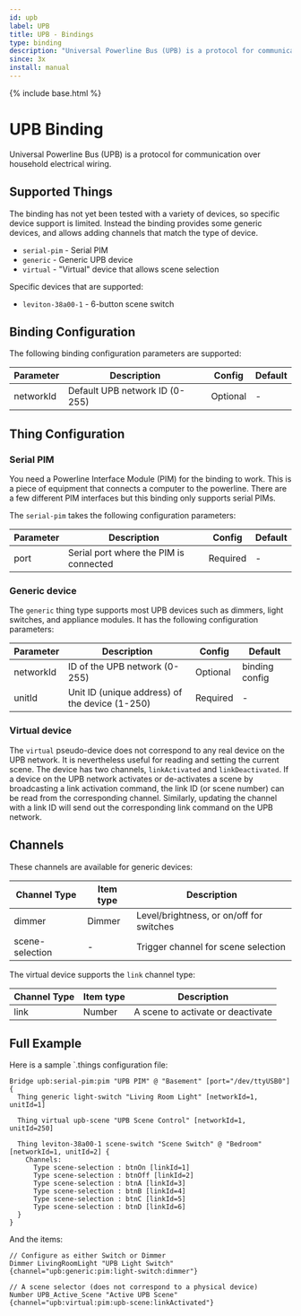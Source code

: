 ```yaml
---
id: upb
label: UPB
title: UPB - Bindings
type: binding
description: "Universal Powerline Bus (UPB) is a protocol for communication over household electrical wiring."
since: 3x
install: manual
---
```


<!-- Attention authors: Do not edit directly. Please add your changes to the appropriate source repository -->

{% include base.html %}

# UPB Binding

Universal Powerline Bus (UPB) is a protocol for communication over household electrical wiring.

## Supported Things

The binding has not yet been tested with a variety of devices, so specific device support is limited.
Instead the binding provides some generic devices, and allows adding channels that match the type of device.

* `serial-pim` - Serial PIM
* `generic` - Generic UPB device
* `virtual` - "Virtual" device that allows scene selection

Specific devices that are supported:

 * `leviton-38a00-1` - 6-button scene switch

## Binding Configuration

The following binding configuration parameters are supported:

| Parameter                | Description                                    | Config   | Default |
| ------------------------ | ---------------------------------------------- |--------- | ------- |
| networkId                | Default UPB network ID (0-255)                 | Optional | -       |

## Thing Configuration

### Serial PIM

You need a Powerline Interface Module (PIM) for the binding to work.
This is a piece of equipment that connects a computer to the powerline.
There are a few different PIM interfaces but this binding only supports serial PIMs.

The `serial-pim` takes the following configuration parameters:

| Parameter                | Description                                    | Config   | Default |
| ------------------------ | ---------------------------------------------- |--------- | ------- |
| port                     | Serial port where the PIM is connected         | Required | -       |

### Generic device

The `generic` thing type supports most UPB devices such as dimmers, light switches,
and appliance modules. It has the following configuration parameters:

| Parameter                | Description                                    | Config   | Default        |
| ------------------------ | ---------------------------------------------- |--------- | -------------- |
| networkId                | ID of the UPB network (0-255)                  | Optional | binding config |
| unitId                   | Unit ID (unique address) of the device (1-250) | Required | -              |

### Virtual device

The `virtual` pseudo-device does not correspond to any real device on the UPB network.
It is nevertheless useful for reading and setting the current scene.
The device has two channels, `linkActivated` and `linkDeactivated`.
If a device on the UPB network activates or de-activates a scene by broadcasting a link
activation command, the link ID (or scene number) can be read from
the corresponding channel.
Similarly, updating the channel with a link ID will send out the
corresponding link command on the UPB network.

## Channels


These channels are available for generic devices:

| Channel Type    | Item type | Description                                     |
| --------------- | --------- | ----------------------------------------------- |
| dimmer          | Dimmer    | Level/brightness, or on/off for switches        |
| scene-selection | -         | Trigger channel for scene selection             |

The virtual device supports the `link` channel type:

| Channel Type | Item type | Description                            |
| ------------ | --------- | -------------------------------------- |
| link         | Number    | A scene to activate or deactivate      |

## Full Example

Here is a sample `.things configuration file:

```
Bridge upb:serial-pim:pim "UPB PIM" @ "Basement" [port="/dev/ttyUSB0"] {
  Thing generic light-switch "Living Room Light" [networkId=1, unitId=1]

  Thing virtual upb-scene "UPB Scene Control" [networkId=1, unitId=250]

  Thing leviton-38a00-1 scene-switch "Scene Switch" @ "Bedroom" [networkId=1, unitId=2] {
    Channels:
      Type scene-selection : btnOn [linkId=1]
      Type scene-selection : btnOff [linkId=2]
      Type scene-selection : btnA [linkId=3]
      Type scene-selection : btnB [linkId=4]
      Type scene-selection : btnC [linkId=5]
      Type scene-selection : btnD [linkId=6]
  }
}

```

And the items:

```
// Configure as either Switch or Dimmer
Dimmer LivingRoomLight "UPB Light Switch" {channel="upb:generic:pim:light-switch:dimmer"}

// A scene selector (does not correspond to a physical device)
Number UPB_Active_Scene "Active UPB Scene" {channel="upb:virtual:pim:upb-scene:linkActivated"}
```
